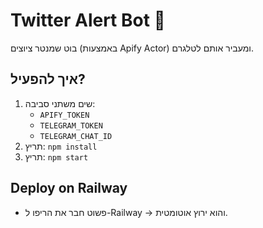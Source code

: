 # Twitter Alert Bot 🚨

בוט שמנטר ציוצים (באמצעות Apify Actor) ומעביר אותם לטלגרם.

## איך להפעיל?
1. שים משתני סביבה:
   - `APIFY_TOKEN`
   - `TELEGRAM_TOKEN`
   - `TELEGRAM_CHAT_ID`
2. תריץ: `npm install`
3. תריץ: `npm start`

## Deploy on Railway
- פשוט חבר את הריפו ל-Railway → והוא ירוץ אוטומטית.
